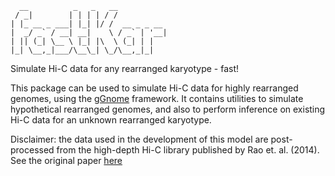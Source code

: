 ```
  __          _   _   __           
 / _|        | | | | / /           
| |_ __ _ ___| |_| |/ /  __ _ _ __ 
|  _/ _` / __| __|    \ / _` | '__|
| || (_| \__ \ |_| |\  \ (_| | |   
|_| \__,_|___/\__\_| \_/\__,_|_|   
```

Simulate Hi-C data for any rearranged karyotype - fast!                               

This package can be used to simulate Hi-C data for highly rearranged genomes, using the [gGnome](https://github.com/mskilab-org/gGnome) framework. It contains utilities to simulate hypothetical rearranged genomes, and also to perform inference on existing Hi-C data for an unknown rearranged karyotype.

Disclaimer: the data used in the development of this model are post-processed from the high-depth Hi-C library published by Rao et. al. (2014). See the original paper [here](https://pubmed.ncbi.nlm.nih.gov/25497547/)
